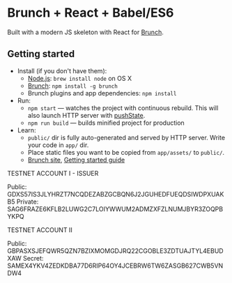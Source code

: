 # Brunch + React + Babel/ES6

Built with a modern JS skeleton with React for [Brunch](http://brunch.io).

## Getting started

* Install (if you don't have them):
    * [Node.js](http://nodejs.org): `brew install node` on OS X
    * [Brunch](http://brunch.io): `npm install -g brunch`
    * Brunch plugins and app dependencies: `npm install`
* Run:
    * `npm start` — watches the project with continuous rebuild. This will also launch HTTP server with [pushState](https://developer.mozilla.org/en-US/docs/Web/Guide/API/DOM/Manipulating_the_browser_history).
    * `npm run build` — builds minified project for production
* Learn:
    * `public/` dir is fully auto-generated and served by HTTP server.  Write your code in `app/` dir.
    * Place static files you want to be copied from `app/assets/` to `public/`.
    * [Brunch site](http://brunch.io), [Getting started guide](https://github.com/brunch/brunch-guide#readme)


TESTNET ACCOUNT I - ISSUER

Public:
GDXS57IS3JLYHRZT7NCQDEZABZGCBQN6J2JGUHEDFUEQDSIWDPXUAKB5
Private:
SAG6FRAZE6KFLB2LUWG2C7LOIYWWUM2ADMZXFZLNUMJBYR3ZOQPBYKPQ


TESTNET ACCOUNT II

Public: GBPASXSJEFQWR5QZN7BZIXMOMGDJRQ22CGOBLE3ZDTUAJTYL4EBUDXAW
Secret: SAMEX4YKV4ZEDKDBA77D6RIP64OY4JCEBRW6TW6ZASGB627CWB5VNDW4
